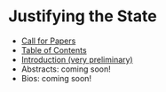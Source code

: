 # Justifying the State

- [Call for Papers](https://github.com/gcallah/JustifyingTheState/blob/main/call.md)
- [Table of Contents](https://github.com/gcallah/JustifyingTheState/blob/main/toc.md)
- [Introduction (very preliminary)](https://github.com/gcallah/JustifyingTheState/blob/main/intro.md)
- Abstracts: coming soon!
- Bios: coming soon!

